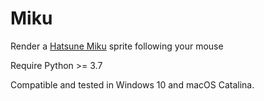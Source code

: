 # Miku
Render a [Hatsune Miku](https://www.google.com/search?q=hatsune+miku&oq=hatsune+miku&aqs=chrome..69i57j46j35i39l2j0j69i60j69i65l2.3388j1j7&sourceid=chrome&ie=UTF-8) sprite following your mouse

Require Python >= 3.7

Compatible and tested in Windows 10 and macOS Catalina.
